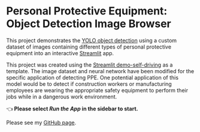 # Personal Protective Equipment: Object Detection Image Browser

This project demonstrates the [YOLO object detection](https://pjreddie.com/darknet/yolo) using a custom dataset of images containing different types of personal protective equipment into an interactive [Streamlit](https://streamlit.io) app.

This project was created using the [Streamlit demo-self-driving](https://github.com/streamlit/demo-self-driving) as a template. The image dataset and neural network have been modified for the specific application of detecting PPE. One potential application of this model would be to detect if construction workers or manufacturing employees are wearing the appropriate safety equipment to perform their jobs while in a dangerous work environment.

👈 **Please select _Run the App_ in the sidebar to start.**

[](https://media1.giphy.com/media/Ih0gygtS1MdK2yDHKo/giphy.gif)

Please see my [GitHub page](https://github.com/ejnunn/).

